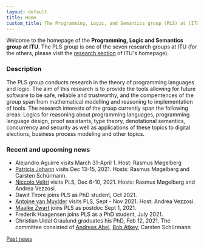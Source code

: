 ```yaml
---
layout: default
title: Home
custom_title: The Programming, Logic, and Semantics group (PLS) at [ITU](http://www.itu.dk)
---
```


Welcome to the homepage of the **Programming, Logic and Semantics group at
ITU**. The PLS group is one of the seven research groups at ITU (for the
others, please visit the [research
section](http://en.itu.dk/Research/About-ITUs-Research/Research-Groups)
of ITU\'s homepage).

### Description

The PLS group conducts research in the theory of programming languages and logic. The aim of this research is to provide the tools allowing for future software to be safe, reliable and trustworthy, and the compentences of the group span from mathematical modelling and reasoning to implementation of tools. The research interests of the group currently span the following areas: Logics for reasoning about programming languages, programming language design, proof assistants, type theory, denotational semantics, concurrency and security as well as applications of these topics to digital elections, business process modeling and other topics.

### Recent and upcoming news

- Alejandro Aguirre visits March 31-April 1. Host: Rasmus Møgelberg
- [Patricia Johann](https://cs.appstate.edu/~johannp/) visits Dec 13-15, 2021. Hosts: Rasmus Møgelberg and Carsten Schürmann.
- [Niccolo Veltri](https://niccoloveltri.github.io/) visits PLS, Dec 6-10, 2021. Hosts: Rasmus Møgelberg and Andrea Vezzosi.
- Dawit Tirore joins PLS as PhD student, Oct 2021.
- [Antoine van Muylder](https://antoinevanmuylder.github.io/) visits PLS, Sept - Nov 2021. Host: Andrea Vezzosi.
- [Maaike Zwart](https://maaikezwart.com/) joins PLS as postdoc Sept 1, 2021.
- Frederik Haagensen joins PLS as a PhD student, July 2021.
- Christian Uldal Graulund graduates his PhD, Feb 12, 2021. The committee consisted of [Andreas Abel](https://www.cse.chalmers.se/~abela/), [Bob Atkey](https://www.strath.ac.uk/staff/atkeyrobertdr/), Carsten Schürmann

[Past news](Past_news.html)

